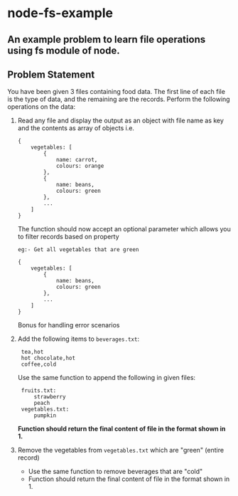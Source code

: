 # node-fs-example

## An example problem to learn file operations using fs module of node.

## Problem Statement

You have been given 3 files containing food data. The first line of each file is the type of data, and the remaining are the records. Perform the following operations on the data:

1. Read any file and display the output as an object with file name as key and the contents as array of objects i.e. 

    ```
    {
        vegetables: [
            {
                name: carrot,
                colours: orange
            },
            {
                name: beans,
                colours: green
            },
            ...
        ]
    }
    ```
    The function should now accept an optional parameter which allows you to filter records based on property

    ```
    eg:- Get all vegetables that are green

    {
        vegetables: [
            {
                name: beans,
                colours: green
            },
            ...
        ]
    }
    ```
    Bonus for handling error scenarios

2. Add the following items to `beverages.txt`:

        tea,hot
        hot chocolate,hot
        coffee,cold

    Use the same function to append the following in given files:

        fruits.txt:
            strawberry
            peach
        vegetables.txt:
            pumpkin

    **Function should return the final content of file in the format shown in 1.**

3. Remove the vegetables from `vegetables.txt` which are "green" (entire record)
    - Use the same function to remove beverages that are "cold"
    - Function should return the final content of file in the format shown in 1.

